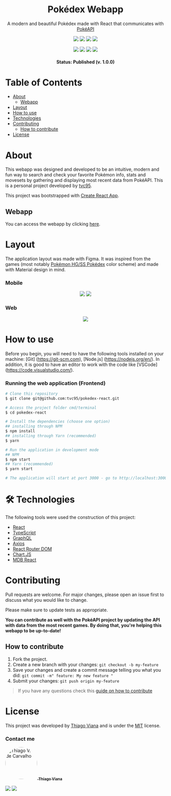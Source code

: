 <h1 align="center">Pokédex Webapp</h1>

<p align="center">A modern and beautiful Pokédex made with React that communicates with <a href="https://pokeapi.co/">PokéAPI</a></p>

<p align="center">
	<img src="https://img.shields.io/static/v1?label=react&message=v.%2017&color=blue&style=flat-square&logo=react" />
	<img src="https://img.shields.io/static/v1?label=node&message=v.%2012.0&color=green&style=flat-square&logo=node.js" />
	<img src="https://img.shields.io/static/v1?label=typescript&message=v.%204.1.0b&color=informational&style=flat-square&logo=typescript" />
	<a href="https://pokedex-tvc95.netlify.app/"><img src="https://img.shields.io/static/v1?label=netlify&message=success&color=9cf&style=flat-square&logo=netlify" /></a>
</p>

<p align="center">
	<img src="https://img.shields.io/github/issues/tvc95/pokedex-react?style=flat-square" />
	<img src="https://img.shields.io/github/forks/tvc95/pokedex-react?style=flat-square" />
	<img src="https://img.shields.io/github/stars/tvc95/pokedex-react?style=flat-square" />
	<img src="https://img.shields.io/github/license/tvc95/pokedex-react?style=flat-square" />
</p>

<h4 align="center"> 
	 Status: Published (v. 1.0.0)
</h4>

Table of Contents
=================
<!--ts-->
   * [About](#About)
      * [Webapp](#Webapp)
   * [Layout](#Layout)
   * [How to use](#how-to-use)
   * [Technologies](#-technologies)
   * [Contributing](#contributing)
      * [How to contribute](#how-to-contribute)
   * [License](#license)
<!--te-->

# About
This webapp was designed and developed to be an intuitive, modern and fun way to search and check your favorite Pokémon info, stats and movesets by gathering and displaying most recent data from PokéAPI. This is a personal project developed by [tvc95](https://github.com/tvc95/).

This project was bootstrapped with [Create React App](https://github.com/facebook/create-react-app).

## Webapp
You can access the webapp by clicking [here](https://pokedex-tvc95.netlify.app/).

# Layout
The application layout was made with Figma. It was inspired from the games (most notably [Pokémon HG/SS Pokédex](https://serebii.net/heartgoldsoulsilver/pokedex.png) color scheme) and made with Material design in mind.

### Mobile
<p align="center">
	<img src="https://i.ibb.co/9hgJVv3/Poke1.png" />
	<img src="https://i.ibb.co/JkfjZjW/Poke2.png" />
</p>

### Web
<p align="center">
	<img src="https://i.ibb.co/7bKYz1d/Poke3.png" />
</p>

# How to use
Before you begin, you will need to have the following tools installed on your machine: [Git] (https://git-scm.com), [Node.js] (https://nodejs.org/en/). In addition, it is good to have an editor to work with the code like [VSCode] (https://code.visualstudio.com/).

### Running the web application (Frontend)
```bash
# Clone this repository
$ git clone git@github.com:tvc95/pokedex-react.git

# Access the project folder cmd/terminal
$ cd pokedex-react

# Install the dependencies (choose one option)
## installing through NPM
$ npm install
## installing through Yarn (recommended)
$ yarn

# Run the application in development mode
## NPM
$ npm start
## Yarn (recommended)
$ yarn start

# The application will start at port 3000 - go to http://localhost:3000

```

# 🛠 Technologies

The following tools were used the construction of this project:

- [React](https://reactjs.org/)
- [TypeScript](https://www.typescriptlang.org/)
- [GraphQL](https://graphql.org/)
- [Axios](https://axios-http.com/)
- [React Router DOM](https://www.npmjs.com/package/react-router-dom)
- [Chart.JS](https://www.chartjs.org/)
- [MDB React](https://mdbootstrap.com/)


# Contributing
Pull requests are welcome. For major changes, please open an issue first to discuss what you would like to change.

Please make sure to update tests as appropriate.

**You can contribute as well with the PokéAPI project by updating the API with data from the most recent games. By doing that, you're helping this webapp to be up-to-date!**

## How to contribute

1. Fork the project.
2. Create a new branch with your changes: `git checkout -b my-feature`
3. Save your changes and create a commit message telling you what you did: `git commit -m" feature: My new feature "`
4. Submit your changes: `git push origin my-feature`
> If you have any questions check this [guide on how to contribute](./CONTRIBUTING.md)


# License
This project was developed by [Thiago Viana](https://www.linkedin.com/in/thiagovcarvalho/) and is under the [MIT](https://choosealicense.com/licenses/mit/) license.

### Contact me
<a href="https://www.linkedin.com/in/thiagovcarvalho/">
 <img style="border-radius: 50%;" src="https://avatars.githubusercontent.com/u/9078587?v=4" width="100px;" alt="Thiago V. de Carvalho"/>
 <sub>
  <b>Thiago Viana</b>
 </sub>
</a>

<p align="left">
	<a href="https://www.linkedin.com/in/thiagovcarvalho/"><img src="https://img.shields.io/static/v1?label=linkedin&message=thiagovcarvalho&color=blue&style=flat-square&logo=linkedin" /></a>
	<a href="https://github.com/tvc95/"><img src="https://img.shields.io/static/v1?label=github&message=tvc95&color=blueviolet&style=flat-square&logo=github" /></a>
</p>

